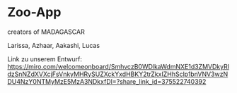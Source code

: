 # Zoo-App
creators of MADAGASCAR

Larissa, Azhaar, Aakashi, Lucas

Link zu unserem Entwurf: https://miro.com/welcomeonboard/SmhvczB0WDlkaWdmNXE1d3ZMVDkyRldzSnNZdXVXcjFsVnkyMHRySUZXckYxdHBKY2trZkxIZHhSclp1bnVNV3wzNDU4NzY0NTMyMzE5MzA3NDkxfDI=?share_link_id=375522740392